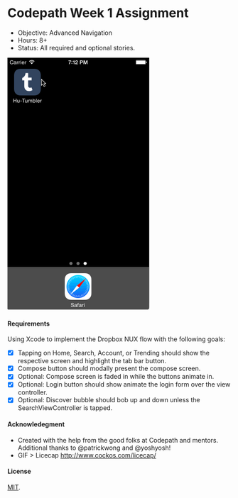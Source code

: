 # Codepath Week 1 Assignment

- Objective: Advanced Navigation
- Hours: 8+
- Status: All required and optional stories.

![GIF Walkthrough](/assets/hu-tumblr-overview.gif)

#### Requirements
Using Xcode to implement the Dropbox NUX flow with the following goals:

* [x] Tapping on Home, Search, Account, or Trending should show the respective screen and highlight the tab bar button.
* [x] Compose button should modally present the compose screen.
* [x] Optional: Compose screen is faded in while the buttons animate in.
* [x] Optional: Login button should show animate the login form over the view controller.
* [x] Optional: Discover bubble should bob up and down unless the SearchViewController is tapped.

#### Acknowledegment
- Created with the help from the good folks at Codepath and mentors. Additional thanks to @patrickwong and @yoshyosh!
- GIF > Licecap http://www.cockos.com/licecap/

#### License
[MIT](./LICENSE).

